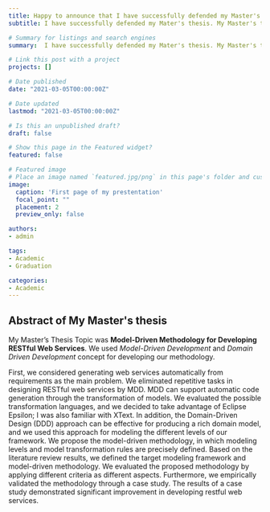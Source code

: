 ```yaml
---
title: Happy to announce that I have successfully defended my Master's thesis with an Excellent score 🎉
subtitle: I have successfully defended my Mater's thesis. My Master's thesis topic was Model-Driven Methodology for Developing RESTful Web Services.

# Summary for listings and search engines
summary:  I have successfully defended my Mater's thesis. My Master's thesis topic was Model-Driven Methodology for Developing RESTful Web Services.

# Link this post with a project
projects: []

# Date published
date: "2021-03-05T00:00:00Z"

# Date updated
lastmod: "2021-03-05T00:00:00Z"

# Is this an unpublished draft?
draft: false

# Show this page in the Featured widget?
featured: false

# Featured image
# Place an image named `featured.jpg/png` in this page's folder and customize its options here.
image:
  caption: 'First page of my prestentation'
  focal_point: ""
  placement: 2
  preview_only: false

authors:
- admin

tags:
- Academic
- Graduation

categories:
- Academic
---
```


## Abstract of My Master's thesis
My Master’s Thesis Topic was **Model-Driven Methodology for Developing RESTful Web Services**. We used *Model-Driven Development* and *Domain Driven Development* concept for developing our methodology.

First, we considered generating web services automatically from requirements as the main problem. We eliminated repetitive tasks in designing RESTful web services by MDD. MDD can support automatic code generation through the transformation of models. We evaluated the possible transformation languages, and we decided to take advantage of Eclipse Epsilon; I was also familiar with XText. In addition, the Domain-Driven Design (DDD) approach can be effective for producing a rich domain model, and we used this approach for modeling the different levels of our framework.
We propose the model-driven methodology, in which modeling levels and model transformation rules are precisely defined. Based on the literature review results, we defined the target modeling framework and model-driven methodology. We evaluated the proposed methodology by applying different criteria as different aspects. Furthermore, we empirically validated the methodology through a case study. The results of a case study demonstrated significant improvement in developing restful web services.

